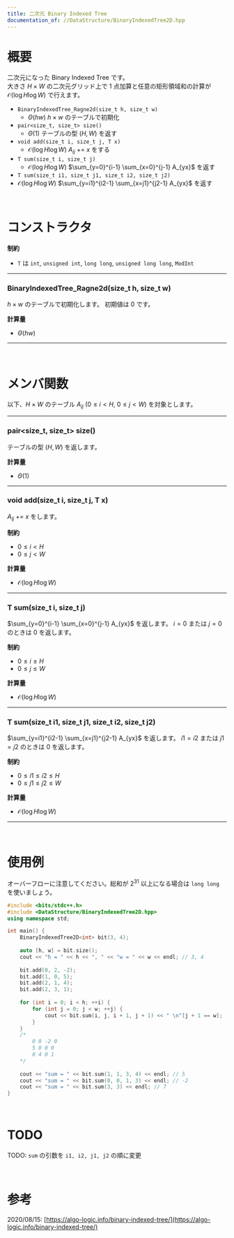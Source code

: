```yaml
---
title: 二次元 Binary Indexed Tree
documentation_of: //DataStructure/BinaryIndexedTree2D.hpp
---
```


# 概要

二次元になった Binary Indexed Tree です。  
大きさ $H \times W$ の二次元グリッド上で $1$ 点加算と任意の矩形領域和の計算が $\mathcal{O}(\log{H} \log{W})$ で行えます。  

- `BinaryIndexedTree_Ragne2d(size_t h, size_t w)`
	- $\Theta(hw)$ $h \times w$ のテーブルで初期化
- `pair<size_t, size_t> size()`
	- $\Theta(1)$ テーブルの型 $(H, W)$ を返す
- `void add(size_t i, size_t j, T x)`
	- $\mathcal{O}(\log{H} \log{W})$ $A_{ij}$ += $x$ をする
- `T sum(size_t i, size_t j)`
	- $\mathcal{O}(\log{H} \log{W})$ $\sum_{y=0}^{i-1} \sum_{x=0}^{j-1} A_{yx}$ を返す
- `T sum(size_t i1, size_t j1, size_t i2, size_t j2)`
- $\mathcal{O}(\log{H} \log{W})$ $\sum_{y=i1}^{i2-1} \sum_{x=j1}^{j2-1} A_{yx}$ を返す

<br>

# コンストラクタ

**制約**

- `T` は `int`, `unsigned int`, `long long`, `unsigned long long`, `ModInt`

---

### BinaryIndexedTree_Ragne2d(size_t h, size_t w)

$h \times w$ のテーブルで初期化します。
初期値は $0$ です。  

**計算量**

- $\Theta(hw)$

---

<br>

# メンバ関数

以下、$H \times W$ のテーブル $A_{ij}\ (0 \leq i < H,\ 0 \leq j < W)$ を対象とします。

---

### pair<size_t, size_t> size()

テーブルの型 $(H, W)$ を返します。  

**計算量**

- $\Theta(1)$

---

### void add(size_t i, size_t j, T x)

$A_{ij}$ += $x$ をします。  

**制約**

- $0 \leq i < H$
- $0 \leq j < W$

**計算量**

- $\mathcal{O}(\log{H} \log{W})$

---

### T sum(size_t i, size_t j)

$\sum_{y=0}^{i-1} \sum_{x=0}^{j-1} A_{yx}$ を返します。
$i = 0$ または $j = 0$ のときは $0$ を返します。  

**制約**

- $0 \leq i \leq H$
- $0 \leq j \leq W$

**計算量**

- $\mathcal{O}(\log{H} \log{W})$

---

### T sum(size_t i1, size_t j1, size_t i2, size_t j2)

$\sum_{y=i1}^{i2-1} \sum_{x=j1}^{j2-1} A_{yx}$ を返します。
$i1 = i2$ または $j1 = j2$ のときは $0$ を返します。  

**制約**

- $0 \leq i1 \leq i2 \leq H$
- $0 \leq j1 \leq j2 \leq W$

**計算量**

- $\mathcal{O}(\log{H} \log{W})$

---

<br>

# 使用例

オーバーフローに注意してください。総和が $2^{31}$ 以上になる場合は `long long` を使いましょう。  

```cpp
#include <bits/stdc++.h>
#include <DataStructure/BinaryIndexedTree2D.hpp>
using namespace std;

int main() {
	BinaryIndexedTree2D<int> bit(3, 4);
	
	auto [h, w] = bit.size();
	cout << "h = " << h << ", " << "w = " << w << endl; // 3, 4
	
	bit.add(0, 2, -2);
	bit.add(1, 0, 5);
	bit.add(2, 1, 4);
	bit.add(2, 3, 1);
	
	for (int i = 0; i < h; ++i) {
		for (int j = 0; j < w; ++j) {
			cout << bit.sum(i, j, i + 1, j + 1) << " \n"[j + 1 == w];
		}
	}
	/*
		0 0 -2 0
		5 0 0 0
		0 4 0 1
	*/
	
	cout << "sum = " << bit.sum(1, 1, 3, 4) << endl; // 5
	cout << "sum = " << bit.sum(0, 0, 1, 3) << endl; // -2
	cout << "sum = " << bit.sum(3, 3) << endl; // 7
}
```

<br>

# TODO

TODO: `sum` の引数を `i1, i2, j1, j2` の順に変更  

<br>

# 参考
2020/08/15: [https://algo-logic.info/binary-indexed-tree/](https://algo-logic.info/binary-indexed-tree/)  

<br>
